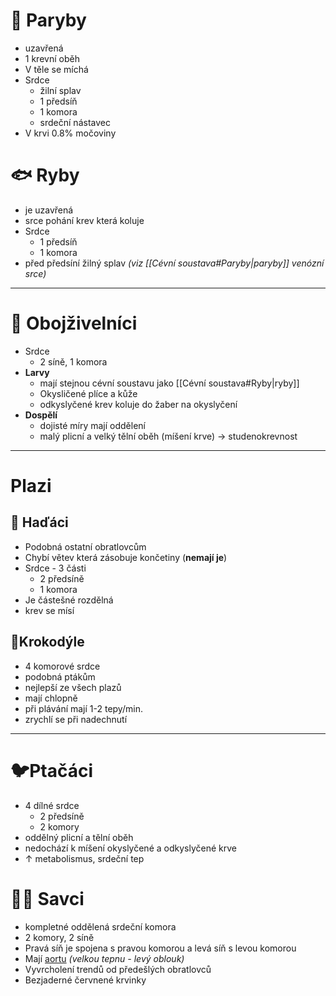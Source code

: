 # 🦈 Paryby
- uzavřená
- 1 krevní oběh
- V těle se míchá
- Srdce
	- žilní splav
	- 1 předsíň
	- 1 komora
	- srdeční nástavec
- V krvi 0.8% močoviny
# 🐟 Ryby
- je uzavřená
- srce pohání krev která koluje
- Srdce
	- 1 předsíň
	- 1 komora
- před předsíní žilný splav _(viz [[Cévní soustava#Paryby|paryby]] venózní srce)_
---
# 🐸 Obojživelníci
- Srdce 
	- 2 síně, 1 komora
- **Larvy**
	- mají stejnou cévní soustavu jako [[Cévní soustava#Ryby|ryby]]
	- Okysličené plíce a kůže
	- odkyslyčené krev koluje do žaber na okyslyčení
- **Dospělí**
	- dojisté míry mají oddělení
	- malý plicní a velký tělní oběh (míšení krve) -> studenokrevnost
---
# Plazi
## 🐍 Haďáci
- Podobná ostatní obratlovcům
- Chybí větev která zásobuje končetiny (**nemají je**)
- Srdce - 3 části
	- 2 předsíně
	- 1 komora
- Je částešné rozdělná
- krev se mísí
## 🐊Krokodýle
- 4 komorové srdce
- podobná ptákům
- nejlepší ze všech plazů
- mají chlopně
- při plávání mají 1-2 tepy/min.
- zrychlí se při nadechnutí
---
# 🐦Ptačáci
- 4 dílné srdce
	- 2 předsíně
	- 2 komory
- oddělný plicní a tělní oběh
- nedochází k míšení okyslyčené a odkyslyčené krve
- $\uparrow$ metabolismus, srdeční tep
# 🧔‍♂ Savci
- kompletné oddělená srdeční komora
- 2 komory, 2 síně
- Pravá síň je spojena s pravou komorou a levá síň s levou komorou
- Mají [aortu](https://cs.wikipedia.org/wiki/Aorta) _(velkou tepnu - levý oblouk)_
- Vyvrcholení trendů od předešlých obratlovců
- Bezjaderné červnené krvinky
